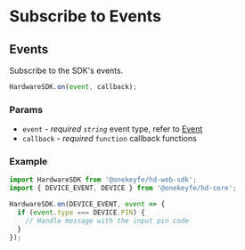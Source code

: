# Subscribe to Events

## Events

Subscribe to the SDK's events.

```typescript
HardwareSDK.on(event, callback);
```

### Params

* `event` - _required `string`_ event type, refer to [Event](broken-reference)
* `callback` - _required_ `function` callback functions

### Example

```typescript
import HardwareSDK from '@onekeyfe/hd-web-sdk';
import { DEVICE_EVENT, DEVICE } from '@onekeyfe/hd-core';

HardwareSDK.on(DEVICE_EVENT, event => {
  if (event.type === DEVICE.PIN) {
    // Handle message with the input pin code
  }
});
```
